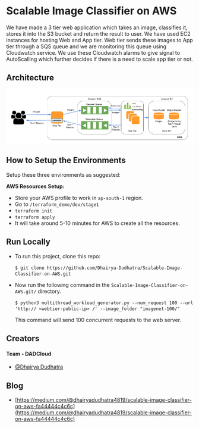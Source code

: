 
# Scalable Image Classifier on AWS


We have made a 3 tier web application which takes an image, classifies it, stores it into the S3 bucket and return the result to user.
We have used EC2 instances for hosting Web and App tier. Web tier sends these images to App tier through a SQS queue and we are monitoring this queue using Cloudwatch service. We use these Cloudwatch alarms to give signal to AutoScalling which further decides if there is a need to scale app tier or not.


## Architecture
![Arch Image](https://github.com/Dhairya-Dudhatra/Scalable-Image-Classifier-on-AWS/raw/main/arch.png)

## How to Setup the Environments
Setup these three environments as suggested:


**AWS Resources Setup:**
- Store your AWS profile to work in `ap-south-1` region.
- Go to `/terraform_demo/dev/stage1`
- `terraform init`
- `terraform apply`
- It will take around 5-10 minutes for AWS to create all the resources.
  
## Run Locally
- To run this project, clone this repo:
    ```
    $ git clone https://github.com/Dhairya-Dudhatra/Scalable-Image-Classifier-on-AWS.git
    ```
- Now run the following command in the `Scalable-Image-Classifier-on-AWS.git/` directory.
    ```
    $ python3 multithread_workload_generator.py --num_request 100 --url 'http:// <webtier-public-ip> /' --image_folder "imagenet-100/"
    ```
    This command will send  100 concurrent requests to the web server.
    



## Creators
#### Team -  DADCloud
- [@Dhairya Dudhatra](https://github.com/Dhairya-Dudhatra)

## Blog
- [https://medium.com/@dhairyadudhatra4819/scalable-image-classifier-on-aws-fa44444c4c6c](https://medium.com/@dhairyadudhatra4819/scalable-image-classifier-on-aws-fa44444c4c6c)
